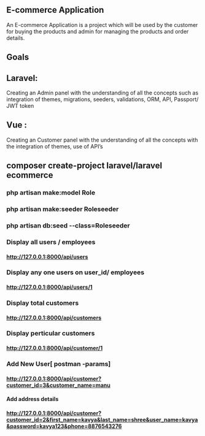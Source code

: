 ## E-commerce Application

An E-commerce Application is a project which will be used by the customer for buying the 
products and admin for managing the products and order details.

## Goals

## Laravel:
 Creating an Admin panel with the understanding of all the concepts such as integration 
of themes, migrations, seeders, validations, ORM, API, Passport/ JWT token
## Vue :
 Creating an Customer panel with the understanding of all the concepts with the 
integration of themes, use of API’s

## composer create-project laravel/laravel ecommerce
### php artisan make:model Role
### php artisan make:seeder Roleseeder
### php artisan db:seed --class=Roleseeder


### Display all users / employees
#### http://127.0.0.1:8000/api/users
### Display any one  users  on user_id/ employees
#### http://127.0.0.1:8000/api/users/1

### Display total customers
#### http://127.0.0.1:8000/api/customers
 
### Display perticular customers
####  http://127.0.0.1:8000/api/customer/1
### Add New User[ postman -params]
#### http://127.0.0.1:8000/api/customer?customer_id=3&customer_name=manu
#### Add address details
#### http://127.0.0.1:8000/api/customer?customer_id=2&first_name=kavya&last_name=shree&user_name=kavya&password=kavya123&phone=8876543276

 

